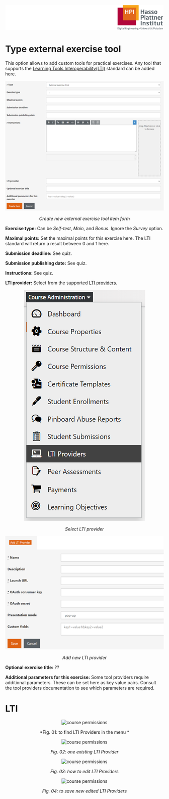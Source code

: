 ![HPI Logo](../../../img/HPI_Logo.png)

# Type external exercise tool
This option allows to add custom tools for practical exercises.
Any tool that supports the [Learning Tools Interoperability(LTI)](http://www.imsglobal.org/lti/) standard can be added here. 

<center>  

![adding external tool](../../../img/05/external_exercise_tool.png)

*Create new external exercise tool item form*
</center>

**Exercise type:** Can be *Self-test*, *Main*, and *Bonus*. Ignore the *Survey* option.

**Maximal points:** Set the maximal points for this exercise here. The LTI standard will return a result between 0 and 1 here. 

**Submission deadline:** See quiz.

**Submission publishing date:** See quiz.

**Instructions:** See quiz.

**LTI provider:** Select from the supported [LTI providers](todo://LTIProvider).

<center>  

![adding external tool - selecting LTI provider](../../../img/05/lti_provider.png)

*Select LTI provider*
</center>

<center>  

![adding external tool - new LTI provider](../../../img/05/new_lti_provider.png)

*Add new LTI provider*
</center>

**Optional exercise title:** ??

**Additional parameters for this exercise:** Some tool providers require additional parameters. These can be set here as key value pairs. Consult the tool providers documentation to see which parameters are required.



# LTI

<center>

![course permissions](img/11/LTI_1.png)

*Fig. 01: to find LTI Providers in the menu *
</center>

<center>

![course permissions](img/11/LTI_2.png)

*Fig. 02: one existing LTI Provider* 
</center>

<center>

![course permissions](img/11/LTI_3.png)

*Fig. 03: how to edit  LTI Providers* 
</center>

<center>

![course permissions](img/11/LTI_4.png)

*Fig. 04: to save new edited LTI Providers* 
</center>



